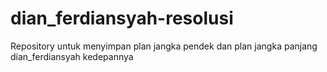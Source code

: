 # dian_ferdiansyah-resolusi
Repository untuk menyimpan plan jangka pendek dan plan jangka panjang dian_ferdiansyah kedepannya
